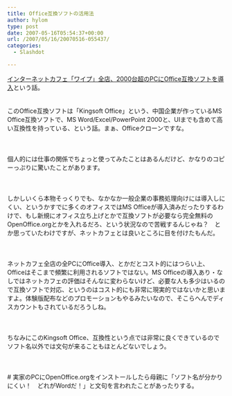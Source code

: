 ```yaml
---
title: Office互換ソフトの活用法
author: hylom
type: post
date: 2007-05-16T05:54:37+00:00
url: /2007/05/16/20070516-055437/
categories:
  - Slashdot

---
```

 [インターネットカフェ「ワイプ」全店、2000台超のPCにOffice互換ソフトを導入][1]という話。  
</br>   
このOffice互換ソフトは「Kingsoft Office」という、中国企業が作っているMS Office互換ソフトで、MS Word/Excel/PowerPoint 2000と、UIまでも含めて高い互換性を持っている、という話。まぁ、Officeクローンですな。</br>  
</br>   
個人的には仕事の関係でちょっと使ってみたことはあるんだけど、かなりのコピーっぷりに驚いたことがあります。</br>  
</br>   
しかしいくら本物そっくりでも、なかなか一般企業の事務処理向けには導入しにくい、というかすでに多くのオフィスではMS Officeが導入済みだったりするわけで、もし新規にオフィス立ち上げとかで互換ソフトが必要なら完全無料のOpenOffice.orgとかを入れるだろ、という状況なので苦戦するんじゃね？　とか思っていたわけですが、ネットカフェとは良いところに目を付けたもんだ。</br>  
</br>   
ネットカフェ全店の全PCにOffice導入、とかだとコスト的にはつらい上、Officeはそこまで頻繁に利用されるソフトではない。MS Officeの導入あり・なしではネットカフェの評価はそんなに変わらないけど、必要な人も多少はいるので互換ソフトで対応、というのはコスト的にも非常に現実的ではないかと思いますよ。体験版配布などのプロモーションもやるみたいなので、そこらへんでディスカウントもされているだろうしね。</br>  
</br>   
ちなみにこのKingsoft Office、互換性という点では非常に良くできているのでソフト名以外では文句が来ることもほとんどないでしょう。</br>  
</br>   
\# 実家のPCにOpenOffice.orgをインストールしたら母親に「ソフト名が分かりにくい！　どれがWordだ！」と文句を言われたことがあったりする。</br>  
</br>  
</br>

 [1]: http://www.kingsoft.jp/release/070516.htm
